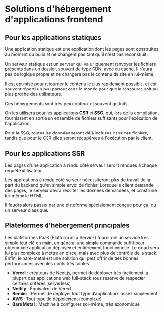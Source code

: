 # Solutions d'hébergement d'applications frontend

## Pour les applications statiques

Une application statique est une application dont les pages sont construites au moment du build et ne changent pas tant qu'il n'est pas reconstruit.

Un serveur statique est un serveur qui va uniquement renvoyer les fichiers présents dans un dossier, souvent de type CDN, avec du cache. Il n'aura pas de logique propre et ne changera pas le contenu du site en lui-même.

Il est optimisé pour retourner le contenu le plus rapidement possible, et est souvent réparti un peu partout dans le monde pour que la ressource soit au plus proche des utilisateurs.

Ces hébergements sont très peu coûteux et souvent gratuits.

On les utilisera pour les applications **CSR** et **SSG**, qui, lors de la compilation, fournissent en sortie un ensemble de fichiers suffisants pour l'exécution de l'application.

Pour le SSG, toutes les données seront déjà incluses dans ces fichiers, tandis que pour le CSR elles seront récupérées à l'exécution par le client.

## Pour les applications SSR

Les pages d'une application à rendu côté serveur seront rendues à chaque requête utilisateur.

Les applications à rendu côté serveur nécessiteront plus de travail de la part du backend qu'un simple envoi de fichier. Lorsque le client demande des pages, le serveur devra récolter les données demandées, et construire lui-même le HTML.

Il faudra alors passer par une plateforme spécialement conçue pour ça, ou un serveur classique.

## Plateformes d'hébergement principales

Les plateformes PaaS (Platform as a Service) fourniront un service très simple tout clé en main, en général une simple commande suffit pour obtenir une application déployée et entièrement fonctionnelle. Le cloud sera lui plus complexe à mettre en place, mais avec plus de contrôle de la stack. Enfin, le bare-metal est une solution qui peut offrir de très bonnes performances avec des coûts très faibles.

- **Vercel** : créateurs de Next.js, permet de déployer très facilement la plupart des applications web full-stack sous réserve de respecter certains critères (serverless)
- **Netlify** : Équivalent de Vercel
- **Render** : Permet de déployer tout type d'applications assez simplement
- **AWS** : Tout type de déploiement (complexe)
- **Bare Metal** : Machine à configurer soi-même, très économique
